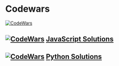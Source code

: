# Codewars

[![CodeWars](https://www.codewars.com/users/stephencarrera/badges/large)](https://www.codewars.com/users/stephencarrera "My Honor Badge")

## [![CodeWars](https://raw.githubusercontent.com/stephencarrera/Codewars/assets/javascript.png)](JavaScript/JavaScript.md) [JavaScript Solutions](JavaScript/JavaScript.md)

## [![CodeWars](https://raw.githubusercontent.com/stephencarrera/Codewars/assets/python.png)](Python/Python.md) [Python Solutions](Python/Python.md)